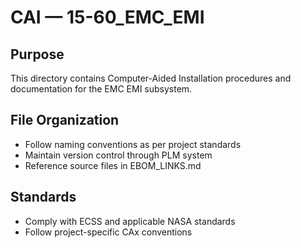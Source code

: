 # CAI — 15-60_EMC_EMI

## Purpose

This directory contains Computer-Aided Installation procedures and documentation for the EMC EMI subsystem.

## File Organization

- Follow naming conventions as per project standards
- Maintain version control through PLM system
- Reference source files in EBOM_LINKS.md

## Standards

- Comply with ECSS and applicable NASA standards
- Follow project-specific CAx conventions
